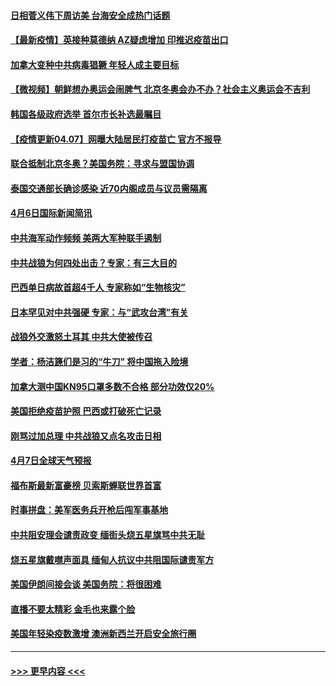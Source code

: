 #### [日相菅义伟下周访美 台海安全成热门话题](../pages/prog202/a103091087.md?t=04080302) 
#### [【最新疫情】英接种莫德纳 AZ疑虑增加 印推迟疫苗出口](../pages/prog202/a103091061.md?t=04080302) 
#### [加拿大变种中共病毒猖獗 年轻人成主要目标](../pages/prog202/a103090926.md?t=04080302) 
#### [【微视频】朝鲜想办奥运会闹脾气 北京冬奥会办不办？社会主义奥运会不吉利](../pages/prog202/a103090992.md?t=04080302) 
#### [韩国各级政府选举 首尔市长补选最瞩目](../pages/prog202/a103090974.md?t=04080302) 
#### [【疫情更新04.07】网曝大陆居民打疫苗亡 官方不报导](../pages/prog202/a103078521.md?t=04080302) 
#### [联合抵制北京冬奥？美国务院：寻求与盟国协调](../pages/prog202/a103090739.md?t=04080302) 
#### [泰国交通部长确诊感染 近70内阁成员与议员需隔离](../pages/prog202/a103090791.md?t=04080302) 
#### [4月6日国际新闻简讯](../pages/prog202/a103090725.md?t=04080302) 
#### [中共海军动作频频 美两大军种联手遏制](../pages/prog202/a103090712.md?t=04080302) 
#### [中共战狼为何四处出击？专家：有三大目的](../pages/prog202/a103090704.md?t=04080302) 
#### [巴西单日病故首超4千人 专家称如“生物核灾”](../pages/prog202/a103090640.md?t=04080302) 
#### [日本罕见对中共强硬 专家：与“武攻台湾”有关](../pages/prog202/a103090625.md?t=04080302) 
#### [战狼外交激怒土耳其 中共大使被传召](../pages/prog202/a103090599.md?t=04080302) 
#### [学者：杨洁篪们是习的“牛刀” 将中国拖入险境](../pages/prog202/a103090549.md?t=04080302) 
#### [加拿大测中国KN95口罩多数不合格 部分功效仅20%](../pages/prog202/a103090396.md?t=04080302) 
#### [美国拒绝疫苗护照 巴西或打破死亡记录](../pages/prog202/a103090463.md?t=04080302) 
#### [刚骂过加总理 中共战狼又点名攻击日相](../pages/prog202/a103090370.md?t=04080302) 
#### [4月7日全球天气预报](../pages/prog202/a103090443.md?t=04080302) 
#### [福布斯最新富豪榜 贝索斯蝉联世界首富](../pages/prog202/a103090422.md?t=04080302) 
#### [时事拼盘：美军医务兵开枪后闯军事基地](../pages/prog202/a103090424.md?t=04080302) 
#### [中共阻安理会谴责政变 缅街头烧五星旗骂中共无耻](../pages/prog202/a103090103.md?t=04080302) 
#### [烧五星旗戴噤声面具 缅甸人抗议中共阻国际谴责军方](../pages/prog202/a103090168.md?t=04080302) 
#### [美国伊朗间接会谈 美国务院：将很困难](../pages/prog202/a103090257.md?t=04080302) 
#### [直播不要太精彩 金毛也来露个脸](../pages/prog202/a103090248.md?t=04080302) 
#### [美国年轻染疫数激增 澳洲新西兰开启安全旅行圈](../pages/prog202/a103090250.md?t=04080302) 

----
#### [ >>> 更早内容 <<< ](../indexes/prog202-earlier.md)
